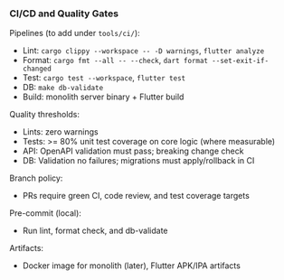 ### CI/CD and Quality Gates

Pipelines (to add under `tools/ci/`):
- Lint: `cargo clippy --workspace -- -D warnings`, `flutter analyze`
- Format: `cargo fmt --all -- --check`, `dart format --set-exit-if-changed`
- Test: `cargo test --workspace`, `flutter test`
- DB: `make db-validate`
- Build: monolith server binary + Flutter build

Quality thresholds:
- Lints: zero warnings
- Tests: >= 80% unit test coverage on core logic (where measurable)
- API: OpenAPI validation must pass; breaking change check
- DB: Validation no failures; migrations must apply/rollback in CI

Branch policy:
- PRs require green CI, code review, and test coverage targets

Pre-commit (local):
- Run lint, format check, and db-validate

Artifacts:
- Docker image for monolith (later), Flutter APK/IPA artifacts


